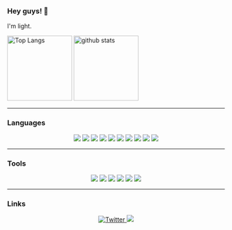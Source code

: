 ### Hey guys! 👋

I'm light.  

<p align="left"> 
  <img alt="Top Langs" height="150px" src="https://github-readme-stats.vercel.app/api/top-langs/?username=light-planck&layout=compact&show_icons=true&theme=tokyonight" />
  <img alt="github stats" height="150px" src="https://github-readme-stats.vercel.app/api?username=light-planck&theme=tokyonight&show_icons=ture" />
</p>

___

### Languages

<p align="center">
  <a>
    <img src="https://img.shields.io/badge/-C++-00599C.svg?logo=c%2B%2B&style==style=for-the-badge&logoColor=white" />
  </a>

  <a>
    <img src="https://img.shields.io/badge/-Python-3776AB.svg?logo=python&style==style=for-the-badge&logoColor=white" />
  </a>

  <a>
    <img src="https://img.shields.io/badge/-HTML-E34F26.svg?logo=HTML5&style==style=for-the-badge&logoColor=white" />
  </a>

  <a>
    <img src="https://img.shields.io/badge/-CSS-1572B6.svg?logo=CSS3&style==style=for-the-badge&logoColor=white" />
  </a>

  <a>
    <img src="https://img.shields.io/badge/-JavaScript-F7DF1E.svg?logo=JavaScript&style==style=for-the-badge&logoColor=white" />
  </a>


  <a>
    <img src="https://img.shields.io/badge/-Node.js-339933.svg?logo=Node.js&style==style=for-the-badge&logoColor=white" />
  </a>

  <a>
    <img src="https://img.shields.io/badge/-TypeScript-3178C6.svg?logo=TypeScript&style==style=for-the-badge&logoColor=white" />
  </a>

  <a>
    <img src="https://img.shields.io/badge/-React-61DAFB.svg?logo=React&style==style=for-the-badge&logoColor=white" />
  </a>

  <a>
    <img src="https://img.shields.io/badge/-Next.js-000000.svg?logo=Next.js&style==style=for-the-badge&logoColor=white" />
  </a>

  <a>
    <img src="https://img.shields.io/badge/-Express-000000.svg?logo=Express&style==style=for-the-badge&logoColor=white" />
  </a>
</p>

___

### Tools

<p align="center">
  <a>
    <img src="https://img.shields.io/badge/-Git-F05032.svg?logo=Git&style==style=for-the-badge&logoColor=white" />
  </a>

  <a>
    <img src="https://img.shields.io/badge/-Ubuntu-E95420.svg?logo=Ubuntu&style==style=for-the-badge&logoColor=white" />
  </a>

  <a>
    <img src="https://img.shields.io/badge/-docker-2496ED.svg?logo=docker&style=style=for-the-badge&logoColor=white" />
  </a>

  <a>
    <img src="https://img.shields.io/badge/-vscode-007ACC.svg?logo=visualstudiocode&style==style=for-the-badge&logoColor=white" />
  </a>

  <a>
    <img src="https://img.shields.io/badge/-Notion-000000.svg?logo=Notion&style==style=for-the-badge&logoColor=white" />
  </a>

  <a>
    <img src="https://img.shields.io/badge/-Slack-4A154B.svg?logo=Slack&style==style=for-the-badge&logoColor=white" />
  </a>
</p>

___

### Links

<p align="center">
  <a href="https://twitter.com/light_planck" target="_blank">
    <img alt="Twitter" src="https://img.shields.io/badge/twitter-%231DA1F2.svg?&style=for-the-badge&logo=twitter&logoColor=white" />
  </a>

  <a href="https://atcoder.jp/users/planck16" target="_blank">
    <img src="https://img.shields.io/badge/AtCoder-000000.svg?&style=for-the-badge&&logoColor=white" />
  </a>
</p>